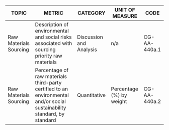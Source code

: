 | TOPIC | METRIC | CATEGORY | UNIT OF MEASURE | CODE |
|-------|--------|----------|------------------|------|
| Raw Materials Sourcing | Description of environmental and social risks associated with sourcing priority raw materials | Discussion and Analysis | n/a | CG-AA-440a.1 |
| Raw Materials Sourcing | Percentage of raw materials third-party certified to an environmental and/or social sustainability standard, by standard | Quantitative | Percentage (%) by weight | CG-AA-440a.2 |